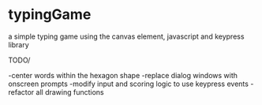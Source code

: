typingGame
==========

a simple typing game using the canvas element, javascript and keypress library

TODO/

-center words within the hexagon shape
-replace dialog windows with onscreen prompts
-modify input and scoring logic to use keypress events
-refactor all drawing functions
